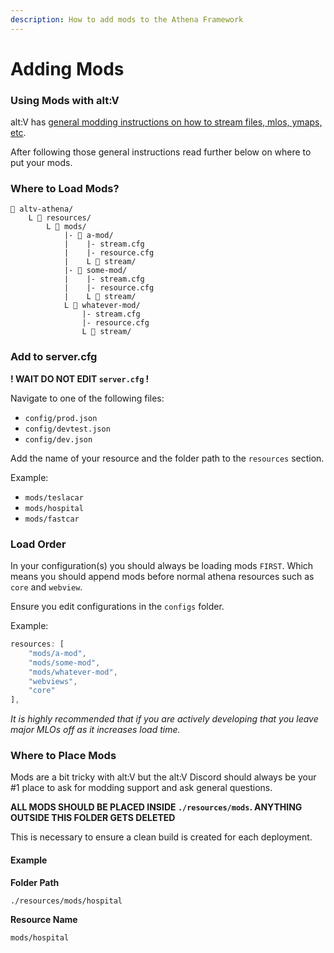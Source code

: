 ```yaml
---
description: How to add mods to the Athena Framework
---
```


# Adding Mods

### Using Mods with alt:V

alt:V has [general modding instructions on how to stream files, mlos, ymaps, etc](https://docs.altv.mp/gta/articles/tutorials/index.html).

After following those general instructions read further below on where to put your mods.

### Where to Load Mods?

```
📁 altv-athena/
    L 📁 resources/
        L 📁 mods/
            |- 📁 a-mod/
            |    |- stream.cfg
            |    |- resource.cfg
            |    L 📁 stream/
            |- 📁 some-mod/
            |    |- stream.cfg
            |    |- resource.cfg
            |    L 📁 stream/
            L 📁 whatever-mod/
                |- stream.cfg
                |- resource.cfg
                L 📁 stream/
```

### Add to server.cfg

**! WAIT DO NOT EDIT `server.cfg` !**

Navigate to one of the following files:

* `config/prod.json`
* `config/devtest.json`
* `config/dev.json`

Add the name of your resource and the folder path to the `resources` section.

Example:

* `mods/teslacar`
* `mods/hospital`
* `mods/fastcar`

### Load Order

In your configuration(s) you should always be loading mods `FIRST`. Which means you should append mods before normal athena resources such as `core` and `webview`.

Ensure you edit configurations in the `configs` folder.

Example:

```ts
resources: [
    "mods/a-mod", 
    "mods/some-mod", 
    "mods/whatever-mod", 
    "webviews", 
    "core"
],
```

_It is highly recommended that if you are actively developing that you leave major MLOs off as it increases load time._

### Where to Place Mods

Mods are a bit tricky with alt:V but the alt:V Discord should always be your #1 place to ask for modding support and ask general questions.

**ALL MODS SHOULD BE PLACED INSIDE `./resources/mods`. ANYTHING OUTSIDE THIS FOLDER GETS DELETED**

This is necessary to ensure a clean build is created for each deployment.

#### Example

**Folder Path**

```
./resources/mods/hospital
```

**Resource Name**

`mods/hospital`

